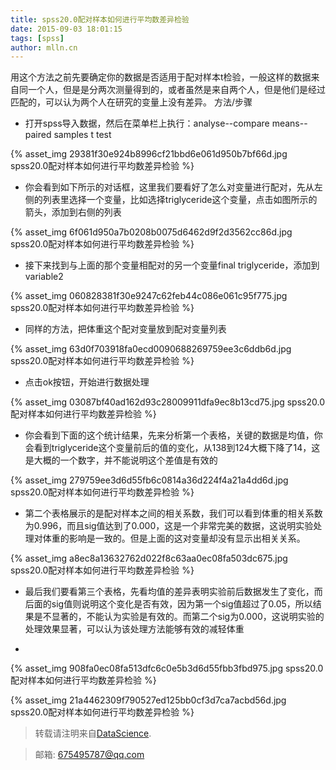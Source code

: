 ```yaml
---
title: spss20.0配对样本如何进行平均数差异检验
date: 2015-09-03 18:01:15
tags: [spss]
author: mlln.cn
---
```

用这个方法之前先要确定你的数据是否适用于配对样本t检验，一般这样的数据来自同一个人，但是是分两次测量得到的，或者虽然是来自两个人，但是他们是经过匹配的，可以认为两个人在研究的变量上没有差异。
方法/步骤


-  打开spss导入数据，然后在菜单栏上执行：analyse--compare means--paired samples t test

{% asset_img 29381f30e924b8996cf21bbd6e061d950b7bf66d.jpg spss20.0配对样本如何进行平均数差异检验 %}

- 你会看到如下所示的对话框，这里我们要看好了怎么对变量进行配对，先从左侧的列表里选择一个变量，比如选择triglyceride这个变量，点击如图所示的箭头，添加到右侧的列表

{% asset_img 6f061d950a7b0208b0075d6462d9f2d3562cc86d.jpg spss20.0配对样本如何进行平均数差异检验 %}

- 接下来找到与上面的那个变量相配对的另一个变量final triglyceride，添加到variable2

{% asset_img 060828381f30e9247c62feb44c086e061c95f775.jpg spss20.0配对样本如何进行平均数差异检验 %}

- 同样的方法，把体重这个配对变量放到配对变量列表

{% asset_img 63d0f703918fa0ecd0090688269759ee3c6ddb6d.jpg spss20.0配对样本如何进行平均数差异检验 %}

- 点击ok按钮，开始进行数据处理

{% asset_img 03087bf40ad162d93c28009911dfa9ec8b13cd75.jpg spss20.0配对样本如何进行平均数差异检验 %}

- 你会看到下面的这个统计结果，先来分析第一个表格，关键的数据是均值，你会看到triglyceride这个变量前后的值的变化，从138到124大概下降了14，这是大概的一个数字，并不能说明这个差值是有效的

{% asset_img 279759ee3d6d55fb6c0814a36d224f4a21a4dd6d.jpg spss20.0配对样本如何进行平均数差异检验 %}

- 第二个表格展示的是配对样本之间的相关系数，我们可以看到体重的相关系数为0.996，而且sig值达到了0.000，这是一个非常完美的数据，这说明实验处理对体重的影响是一致的。但是上面的这对变量却没有显示出相关关系。

{% asset_img a8ec8a13632762d022f8c63aa0ec08fa503dc675.jpg spss20.0配对样本如何进行平均数差异检验 %}

- 最后我们要看第三个表格，先看均值的差异表明实验前后数据发生了变化，而后面的sig值则说明这个变化是否有效，因为第一个sig值超过了0.05，所以结果是不显著的，不能认为实验是有效的。而第二个sig为0.000，这说明实验的处理效果显著，可以认为该处理方法能够有效的减轻体重

-  

{% asset_img 908fa0ec08fa513dfc6c0e5b3d6d55fbb3fbd975.jpg spss20.0配对样本如何进行平均数差异检验 %}

{% asset_img 21a4462309f790527ed125bb0cf3d7ca7acbd56d.jpg spss20.0配对样本如何进行平均数差异检验 %}

> 转载请注明来自[DataScience](http://mlln.cn).

> 邮箱: 675495787@qq.com 
